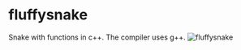 # fluffysnake

Snake with functions in c++.
The compiler uses g++. 
![fluffysnake](https://user-images.githubusercontent.com/85960635/128080702-301f4c92-a4a9-4853-8731-17e3cf46d4f3.PNG)
